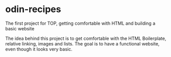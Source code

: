 # odin-recipes
The first project for TOP, getting comfortable with HTML and building a basic website 

The idea behind this project is to get comfortable with the HTML Boilerplate, relative linking, images and lists. The goal is to have a functional website, even though it looks very basic.
